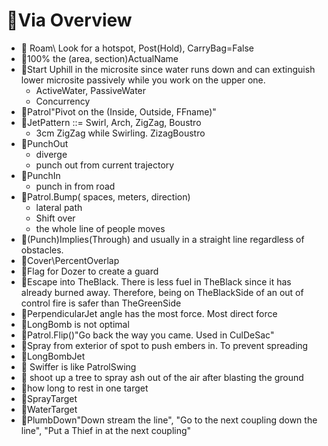 # 🔻<via>Via Overview</via>

- 🔻<via></via> Roam\ Look for a hotspot, Post(Hold), CarryBag=False
- 🔻<via></via>100% the (area, section)ActualName
- 🔻<via></via>Start Uphill in the microsite since water runs down and can extinguish lower microsite passively while you work on the upper one.
    - ActiveWater, PassiveWater
    - Concurrency
- 🔻<via></via>Patrol\"Pivot on the (Inside, Outside, FFname)"
- 🔻<via></via>JetPattern ::= Swirl, Arch, ZigZag, Boustro
    - 3cm ZigZag while Swirling. ZizagBoustro
- 🔻<via></via>PunchOut
    - diverge
    - punch out from current trajectory
- 🔻<via></via>PunchIn
    - punch in from road
- 🔻<via></via>Patrol.Bump( spaces, meters, direction)
    - lateral path
    - Shift over
    - the whole line of people moves
- 🔻<via></via>(Punch)Implies(Through) and usually in a straight line regardless of obstacles.
- 🔻<via></via>Cover\PercentOverlap
- 🔻<via></via>Flag for Dozer to create a guard
- 🔻<via></via>Escape into TheBlack. There is less fuel in TheBlack since it has already burned away. Therefore, being on TheBlackSide of an out of control fire is safer than TheGreenSide
- 🔻<via></via>PerpendicularJet angle has the most force. Most direct force
- 🔻<via></via>LongBomb is not optimal
- 🔻<via></via>Patrol.Flip()\"Go back the way you came. Used in CulDeSac"
- 🔻<via></via>Spray from exterior of spot to push embers in. To prevent spreading
- 🔻<via></via>LongBombJet
- 🔻<via></via> Swiffer is like PatrolSwing
- 🔻<via></via> shoot up a tree to spray ash out of the air after blasting the ground
- 🔻<via></via>how long to rest in one target
- 🔻<via></via>SprayTarget
- 🔻<via></via>WaterTarget
- 🔻<via></via>PlumbDown\"Down stream the line", "Go to the next coupling down the line", "Put a Thief in at the next coupling"
